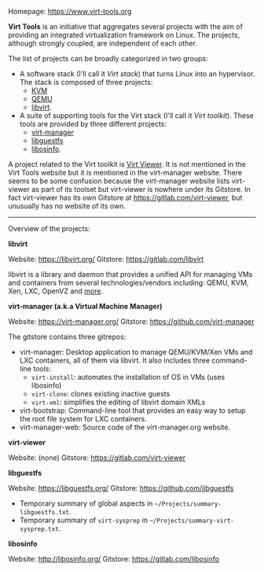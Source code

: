 
Homepage: https://www.virt-tools.org

**Virt Tools** is an initiative that aggregates several projects with the aim of providing an integrated virtualization framework on Linux. The projects, although strongly coupled, are independent of each other.

The list of projects can be broadly categorized in two groups:

- A software stack (I'll call it _Virt stack_) that turns Linux into an hypervisor. The stack is composed of three projects:
	- [KVM](http://www.linux-kvm.org/)
	- [QEMU](http://qemu.org/)
	- [libvirt](http://libvirt.org/).
- A suite of supporting tools for the Virt stack (I'll call it _Virt toolkit_). These tools are provided by three different projects:
	- [virt-manager](https://virt-manager.org/)
	- [libguestfs](https://libguestfs.org/)
	- [libosinfo](http://libosinfo.org/).

A project related to the Virt toolkit is [Virt Viewer](https://gitlab.com/virt-viewer). It is not mentioned in the Virt Tools website but it is mentioned in the virt-manager website. There seems to be some confusion because the virt-manager website lists virt-viewer as part of its toolset but virt-viewer is nowhere under its Gitstore. In fact virt-viewer has its own Gitstore at https://gitlab.com/virt-viewer, but unusually has no website of its own.

---

Overview of the projects:

**libvirt**

Website: https://libvirt.org/
Gitstore: https://gitlab.com/libvirt

libvirt is a library and daemon that provides a unified API for managing VMs and containers from several technologies/vendors including: QEMU, KVM, Xen, LXC, OpenVZ and [more](https://libvirt.org/drivers.html).

**virt-manager (a.k.a Virtual Machine Manager)**

Website: https://virt-manager.org/
Gitstore: https://github.com/virt-manager

The gitstore contains three gitrepos:

- virt-manager: Desktop application to manage QEMU/KVM/Xen VMs and LXC containers, all of them via libvirt. It also includes three command-line tools:
	- `virt-install`: automates the installation of OS in VMs (uses libosinfo)
	- `virt-clone`: clones existing inactive guests
	- `virt-xml`: simplifies the editing of libvirt domain XMLs
- virt-bootstrap: Command-line tool that provides an easy way to setup the root file system for LXC containers.
- virt-manager-web: Source code of the virt-manager.org website.

**virt-viewer**

Website: (none)
Gitstore: https://gitlab.com/virt-viewer

**libguestfs**

Website: https://libguestfs.org/
Gitstore: https://github.com/libguestfs

- Temporary summary of global aspects in `~/Projects/summary-libguestfs.txt`.
- Temporary summary of `virt-sysprep` in `~/Projects/summary-virt-sysprep.txt`.

**libosinfo**

Website: http://libosinfo.org/
Gitstore: https://gitlab.com/libosinfo